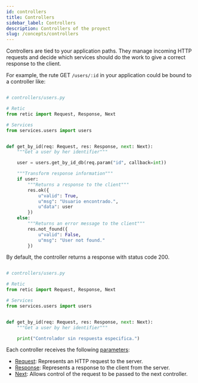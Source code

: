 ```yaml
---
id: controllers
title: Controllers
sidebar_label: Controllers
description: Controllers of the proyect
slug: /concepts/controllers
---
```


Controllers are tied to your application paths. They manage incoming HTTP requests and decide which services should do the work to give a correct response to the client.

For example, the rute GET `/users/:id` in your application could be bound to a controller like:
```python

# controllers/users.py

# Retic
from retic import Request, Response, Next

# Services
from services.users import users


def get_by_id(req: Request, res: Response, next: Next):
    """Get a user by her identifier"""

    user = users.get_by_id_db(req.param("id", callback=int))

    """Transform response information"""
    if user:
        """Returns a response to the client"""
        res.ok({
            u"valid": True,
            u"msg": "Usuario encontrado.",
            u"data": user
        })
    else:
        """Returns an error message to the client"""
        res.not_found({
            u"valid": False,
            u"msg": "User not found."
        })


```
By default, the controller returns a response with status code 200.

```python

# controllers/users.py

# Retic
from retic import Request, Response, Next

# Services
from services.users import users


def get_by_id(req: Request, res: Response, next: Next):
    """Get a user by her identifier"""

    print("Controlador sin respuesta especifica.")

```

Each controller receives the following [parameters](https://retic.land/manual/glossary/#par%C3%A1metros "Glosario de Términos"):

- [Request](../api/request): Represents an HTTP request to the server.
- [Response](../api/response): Represents a response to the client from the server.
- [Next](../api/next): Allows control of the request to be passed to the next controller.
